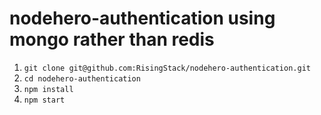 # nodehero-authentication using mongo rather than redis

1. `git clone git@github.com:RisingStack/nodehero-authentication.git`
2. `cd nodehero-authentication`
3. `npm install`
4. `npm start`
